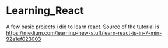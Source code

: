 # Learning_React
A few basic projects i did to learn react. Source of the tutorial is https://medium.com/learning-new-stuff/learn-react-js-in-7-min-92a1ef023003
